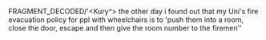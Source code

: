 FRAGMENT_DECODED/'<Kury^> the other day i found out that my Uni's fire evacuation policy for ppl with wheelchairs is to 'push them into a room, close the door, escape and then give the room number to the firemen''
